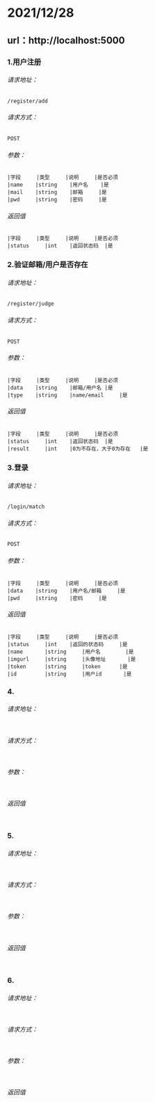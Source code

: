 # 2021/12/28

## url：http://localhost:5000

### 1.用户注册

###### 请求地址：

```
/register/add
```

###### 请求方式：

```
POST
```

###### 参数：

```
|字段		|类型		|说明		|是否必须
|name	 |string	|用户名	|是
|mail	 |string	|邮箱		|是
|pwd	 |string	|密码		|是
```

###### 返回值

```
|字段		|类型		|说明		|是否必须
|status		|int	|返回状态码	|是
```

### 2.验证邮箱/用户是否存在

###### 请求地址：

```
/register/judge
```

###### 请求方式：

```
POST
```

###### 参数：

```
|字段		|类型		|说明		|是否必须
|data	 |string	|邮箱/用户名	|是
|type	 |string	|name/email		|是
```

###### 返回值

```
|字段		|类型		|说明		|是否必须
|status		|int	|返回状态码	|是
|result		|int	|0为不存在，大于0为存在	|是
```

### 3.登录

###### 请求地址：

```
/login/match
```

###### 请求方式：

```
POST
```

###### 参数：

```
|字段		|类型		|说明		|是否必须
|data	 |string	|用户名/邮箱		|是
|pwd	 |string	|密码		|是
```

###### 返回值

```
|字段		|类型		|说明		|是否必须
|status		|int	|返回的状态码		|是
|name		|string		|用户名		|是
|imgurl		|string		|头像地址		|是
|token		|string		|token		|是
|id			|string		|用户id		|是
```

### 4.

###### 请求地址：

```

```

###### 请求方式：

```

```

###### 参数：

```

```

###### 返回值

```

```

### 5.

###### 请求地址：

```

```

###### 请求方式：

```

```

###### 参数：

```

```

###### 返回值

```

```

### 6.

###### 请求地址：

```

```

###### 请求方式：

```

```

###### 参数：

```

```

###### 返回值

```

```

